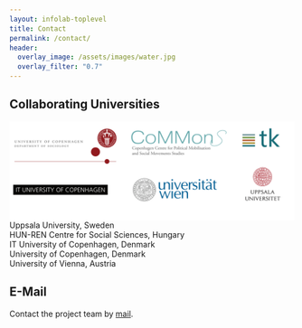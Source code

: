 ```yaml
---
layout: infolab-toplevel
title: Contact
permalink: /contact/
header:
  overlay_image: /assets/images/water.jpg
  overlay_filter: "0.7"
---
```


## Collaborating Universities


<img align="right" width="550" src="/assets/images/logos.png" />
Uppsala University, Sweden <br />
HUN-REN Centre for Social Sciences, Hungary <br />
IT University of Copenhagen, Denmark <br />
University of Copenhagen, Denmark <br />
University of Vienna, Austria <br />


## E-Mail 

Contact the project team by [mail](mailto:it-polarvis-info@lists.uu.se).
